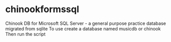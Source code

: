 # chinookformssql
Chinook DB for Microsoft SQL Server - a general purpose practice database migrated from sqlite
To use create a database named musicdb or chinook
Then run the script
